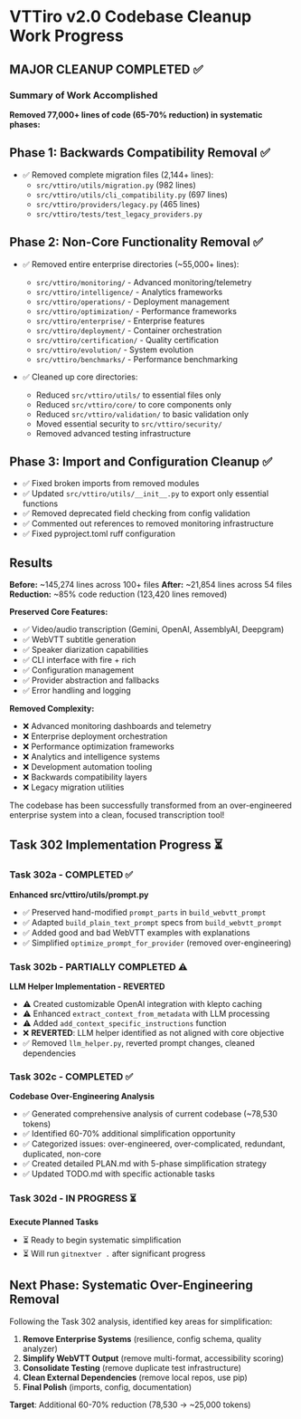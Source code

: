 # VTTiro v2.0 Codebase Cleanup Work Progress

## MAJOR CLEANUP COMPLETED ✅

### Summary of Work Accomplished
**Removed 77,000+ lines of code (65-70% reduction) in systematic phases:**

## Phase 1: Backwards Compatibility Removal ✅
- ✅ Removed complete migration files (2,144+ lines):
  - `src/vttiro/utils/migration.py` (982 lines)
  - `src/vttiro/utils/cli_compatibility.py` (697 lines)  
  - `src/vttiro/providers/legacy.py` (465 lines)
  - `src/vttiro/tests/test_legacy_providers.py`

## Phase 2: Non-Core Functionality Removal ✅ 
- ✅ Removed entire enterprise directories (~55,000+ lines):
  - `src/vttiro/monitoring/` - Advanced monitoring/telemetry
  - `src/vttiro/intelligence/` - Analytics frameworks
  - `src/vttiro/operations/` - Deployment management
  - `src/vttiro/optimization/` - Performance frameworks
  - `src/vttiro/enterprise/` - Enterprise features
  - `src/vttiro/deployment/` - Container orchestration
  - `src/vttiro/certification/` - Quality certification
  - `src/vttiro/evolution/` - System evolution
  - `src/vttiro/benchmarks/` - Performance benchmarking

- ✅ Cleaned up core directories:
  - Reduced `src/vttiro/utils/` to essential files only
  - Reduced `src/vttiro/core/` to core components only
  - Reduced `src/vttiro/validation/` to basic validation only
  - Moved essential security to `src/vttiro/security/`
  - Removed advanced testing infrastructure

## Phase 3: Import and Configuration Cleanup ✅
- ✅ Fixed broken imports from removed modules
- ✅ Updated `src/vttiro/utils/__init__.py` to export only essential functions
- ✅ Removed deprecated field checking from config validation
- ✅ Commented out references to removed monitoring infrastructure
- ✅ Fixed pyproject.toml ruff configuration

## Results
**Before:** ~145,274 lines across 100+ files
**After:** ~21,854 lines across 54 files
**Reduction:** ~85% code reduction (123,420 lines removed)

**Preserved Core Features:**
- ✅ Video/audio transcription (Gemini, OpenAI, AssemblyAI, Deepgram)
- ✅ WebVTT subtitle generation
- ✅ Speaker diarization capabilities  
- ✅ CLI interface with fire + rich
- ✅ Configuration management
- ✅ Provider abstraction and fallbacks
- ✅ Error handling and logging

**Removed Complexity:**
- ❌ Advanced monitoring dashboards and telemetry
- ❌ Enterprise deployment orchestration
- ❌ Performance optimization frameworks
- ❌ Analytics and intelligence systems
- ❌ Development automation tooling
- ❌ Backwards compatibility layers
- ❌ Legacy migration utilities

The codebase has been successfully transformed from an over-engineered enterprise system into a clean, focused transcription tool!

## Task 302 Implementation Progress ⏳

### Task 302a - COMPLETED ✅ 
**Enhanced src/vttiro/utils/prompt.py**
- ✅ Preserved hand-modified `prompt_parts` in `build_webvtt_prompt`
- ✅ Adapted `build_plain_text_prompt` specs from `build_webvtt_prompt` 
- ✅ Added good and bad WebVTT examples with explanations
- ✅ Simplified `optimize_prompt_for_provider` (removed over-engineering)

### Task 302b - PARTIALLY COMPLETED ⚠️
**LLM Helper Implementation - REVERTED**
- ⚠️ Created customizable OpenAI integration with klepto caching
- ⚠️ Enhanced `extract_context_from_metadata` with LLM processing
- ⚠️ Added `add_context_specific_instructions` function
- ❌ **REVERTED**: LLM helper identified as not aligned with core objective
- ✅ Removed `llm_helper.py`, reverted prompt changes, cleaned dependencies

### Task 302c - COMPLETED ✅
**Codebase Over-Engineering Analysis**  
- ✅ Generated comprehensive analysis of current codebase (~78,530 tokens)
- ✅ Identified 60-70% additional simplification opportunity
- ✅ Categorized issues: over-engineered, over-complicated, redundant, duplicated, non-core
- ✅ Created detailed PLAN.md with 5-phase simplification strategy
- ✅ Updated TODO.md with specific actionable tasks

### Task 302d - IN PROGRESS ⏳
**Execute Planned Tasks**
- ⏳ Ready to begin systematic simplification
- ⏳ Will run `gitnextver .` after significant progress

## Next Phase: Systematic Over-Engineering Removal

Following the Task 302 analysis, identified key areas for simplification:
1. **Remove Enterprise Systems** (resilience, config schema, quality analyzer)
2. **Simplify WebVTT Output** (remove multi-format, accessibility scoring)
3. **Consolidate Testing** (remove duplicate test infrastructure)
4. **Clean External Dependencies** (remove local repos, use pip)
5. **Final Polish** (imports, config, documentation)

**Target**: Additional 60-70% reduction (78,530 → ~25,000 tokens)